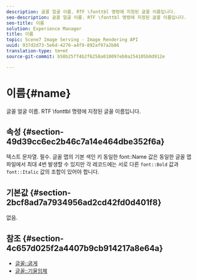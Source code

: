 ```yaml
---
description: 글꼴 얼굴 이름. RTF \fonttbl 명령에 지정된 글꼴 이름입니다.
seo-description: 글꼴 얼굴 이름. RTF \fonttbl 명령에 지정된 글꼴 이름입니다.
seo-title: 이름
solution: Experience Manager
title: 이름
topic: Scene7 Image Serving - Image Rendering API
uuid: 937d2d73-5e6d-4276-a4f9-892af97a2b86
translation-type: tm+mt
source-git-commit: b58b25ff4b2f6258a010097eb0a254105b0d912e

---
```



# 이름{#name}

글꼴 얼굴 이름. RTF \fonttbl 명령에 지정된 글꼴 이름입니다.

## 속성 {#section-49d39cc6ec2b46c7a14e464dbe352f6a}

텍스트 문자열. 필수. 글꼴 맵의 기본 색인 키 동일한 font::Name 값은 동일한 글꼴 맵 파일에서 최대 4번 발생할 수 있지만 각 레코드에는 서로 다른 `font::Bold` 값과 `font::Italic` 값의 조합이 있어야 합니다.

## 기본값 {#section-2bcf8ad7a7934956ad2cd42fd0d401f8}

없음.

## 참조 {#section-4c657d025f2a4407b9cb914217a8e64a}

* [글꼴::굵게](r-bold-font.md#reference_F7B017EF67574A29ABFC3954AB64159C)
* [글꼴::기울임체](r-italic-font.md#reference_DC04A532B34A41AF81B0B9644ACFAAD6)
